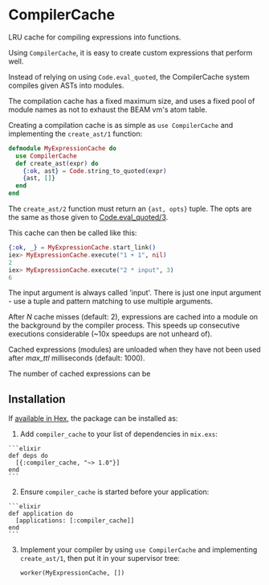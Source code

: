 # CompilerCache

LRU cache for compiling expressions into functions.

Using `CompilerCache`, it is easy to create custom expressions that perform well.

Instead of relying on using `Code.eval_quoted`, the CompilerCache
system compiles given ASTs into modules.

The compilation cache has a fixed maximum size, and uses a fixed pool
of module names as not to exhaust the BEAM vm's atom table.

Creating a compilation cache is as simple as `use CompilerCache` and
implementing the `create_ast/1` function:

```elixir
defmodule MyExpressionCache do
  use CompilerCache
  def create_ast(expr) do
    {:ok, ast} = Code.string_to_quoted(expr)
    {ast, []}
  end
end
```

The `create_ast/2` function must return an `{ast, opts}` tuple. The opts are the same as those given to [Code.eval_quoted/3](https://github.com/elixir-lang/elixir/blob/v1.3.4/lib/elixir/lib/code.ex#L191).

This cache can then be called like this:

```elixir
{:ok, _} = MyExpressionCache.start_link()
iex> MyExpressionCache.execute("1 + 1", nil)
2
iex> MyExpressionCache.execute("2 * input", 3)
6
```

The input argument is always called 'input'. There is just one input
argument - use a tuple and pattern matching to use multiple arguments.

After *N* cache misses (default: 2), expressions are cached into a
module on the background by the compiler process. This speeds up
consecutive executions considerable (~10x speedups are not unheard
of).

Cached expressions (modules) are unloaded when they have not been used
after *max_ttl* milliseconds (default: 1000).

The number of cached expressions can be



## Installation

If [available in Hex](https://hex.pm/docs/publish), the package can be installed as:

  1. Add `compiler_cache` to your list of dependencies in `mix.exs`:

    ```elixir
    def deps do
      [{:compiler_cache, "~> 1.0"}]
    end
    ```

  2. Ensure `compiler_cache` is started before your application:

    ```elixir
    def application do
      [applications: [:compiler_cache]]
    end
    ```

  3. Implement your compiler by using `use CompilerCache` and
     implementing `create_ast/1`, then put it in your supervisor tree:

     ```
     worker(MyExpressionCache, [])
     ```
